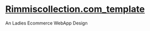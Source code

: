 # <a href="www.rimmiscollection.com">Rimmiscollection.com_template</a>
An Ladies Ecommerce WebApp Design
